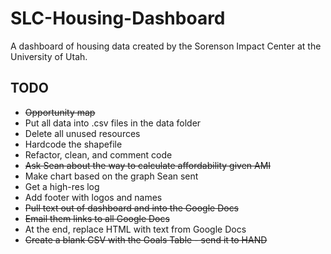 # SLC-Housing-Dashboard

A dashboard of housing data created by the Sorenson Impact Center at the University of Utah. 

## TODO
* ~~Opportunity map~~
* Put all data into .csv files in the data folder
* Delete all unused resources
* Hardcode the shapefile
* Refactor, clean, and comment code
* ~~Ask Sean about the way to calculate affordability given AMI~~
* Make chart based on the graph Sean sent
* Get a high-res log
* Add footer with logos and names
* ~~Pull text out of dashboard and into the Google Docs~~
* ~~Email them links to all Google Docs~~
* At the end, replace HTML with text from Google Docs
* ~~Create a blank CSV with the Goals Table - send it to HAND~~
